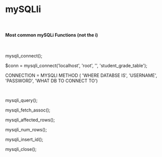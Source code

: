 # mySQLli <br />
<br />
<h4>Most common mySQLi Functions (not the i)</h4>
<br />
<p>mysqli_connect();</p>
<p>$conn = mysqli_connect('localhost', 'root', '', 'student_grade_table');</p>
<p>CONNECTION = MYSQLI METHOD ( 'WHERE DATABSE IS', 'USERNAME', 'PASSWORD', 'WHAT DB TO CONNECT TO')</p>
<br />
<p>mysqli_query();</p>
<p>mysqli_fetch_assoc();</p>
<p>mysqli_affected_rows();</p>
<p>mysqli_num_rows();</p>
<p>mysqli_insert_id();</p>
<p>mysqli_close();</p>